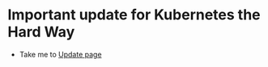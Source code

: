 # Important update for Kubernetes the Hard Way
  
  - Take me to [Update page](https://kodekloud.com/topic/important-update-kubernetes-the-hard-way/)


